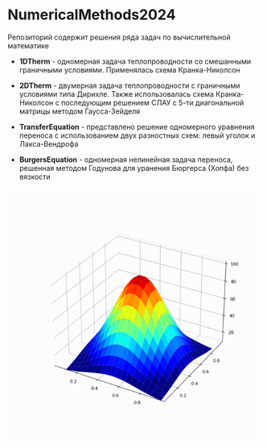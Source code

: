 # NumericalMethods2024
Репозиторий содержит решения ряда задач по вычислительной математике

- **1DTherm** - одномерная задача теплопроводности со смешанными граничными условиями. Применялась схема Кранка-Николсон

- **2DTherm** - двумерная задача теплопроводности с граничными условиями типа Дирихле. Также использовалась схема Кранка-Николсон с последующим решением СЛАУ с 5-ти диагональной матрицы методом Гаусса-Зейделя

- **TransferEquation** - представлено решение одномерного уравнения переноса с использованием двух разностных схем: левый уголок и Лакса-Вендрофа

- **BurgersEquation** - одномерная нелинейная задача переноса, решенная методом Годунова для уранения Бюргерса (Хопфа) без вязкости 

![.](https://github.com/Suturin-Daniil/NumericalMethods2024/blob/main/2DTherm/2DThermSurface.gif)